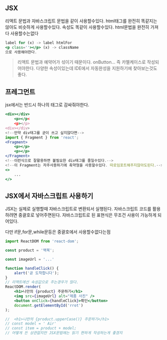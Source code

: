 
## JSX
리액트 문법과 자바스크립트 문법을 같이 사용할수있다.
html태그를 완전히 똑같지는 않아도 비슷하게 사용할수있다. 속성도 똑같이 사용할수있다.
html문법을 완전히 가져다 사용할수는없다
```jsx
label for (x) -> label htmlFor
<p class=''></p> (x) -> className
으로 사용해야한다.
```
> 리액트 문법과 예약어가 섞이기 때문이다.
> onButton... 즉 카멜케이스로 작성되어야한다.
> 다양한 속성이있는데 IDE에서 자동완성을 지원하기에 찾아보는것도 좋다.

## 프레그먼트
jsx에서는 반드시 하나의 태그로 감싸줘야한다.
```jsx
<div></div>
	<p></p<
	<p></p>
<div></div>
<!--만약 div태그를 굳이 쓰고 싶지않다면-->
import { Fragment } from 'react';
<Fragment>
	<p></p>
	<p></p>
</Fragment>
<!--이런식으로 잘활용하면 불필요한 div태그를 줄일수있다.-->
<!--이 Fragment는 자주사용하기에 축약형을 사용할수있다. 따로임포트해주지않아도된다.-->
<>
	...
</>

```

## JSX에서 자바스크립트 사용하기
JSX는 실제로 실행할때 자바스크립트로 변환되서 실행된다.
자바스크립트 코드를 활용하려면 중괄호로 넣어주면된다.
자바스크립트로 된 표현식은 무조건 사용이 가능하게 되어있다.

다만 if문,for문,while문등은 중괄호에서 사용할수없다는점
```jsx
import ReactDOM from 'react-dom';

const product = '맥북';

const imageUrl = '...'

function handleClick() {
	alert('곧 도착합니다');
}
// 리액트에선 속성값으로 주는경우가 많다.
ReactDOM.render(
	<h1>나만의 {product} 주문하기</h1>
	<img src={imageUrl} alt="제품 사진" />
	<button onClick={handleClick}>확인</button>
	document.getElementById('rrot')
);

// 	<h1>나만의 {product.upperCase()} 주문하기</h1>
// const model = ' Air'
// const item = product + model;
// 어떻게 든 상관없지만 JSX문법에는 읽기 편하게 작성하는게 좋겠지
```
